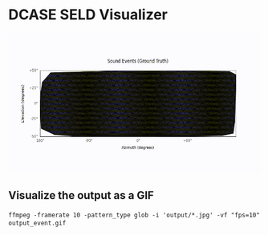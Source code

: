 # DCASE SELD Visualizer

<img src="https://github.com/adrianSRoman/dcase_seld_visualizer/blob/main/assets/ground_truth.gif" width="900" height="280"/>

## Visualize the output as a GIF

```shell
ffmpeg -framerate 10 -pattern_type glob -i 'output/*.jpg' -vf "fps=10" output_event.gif
```
